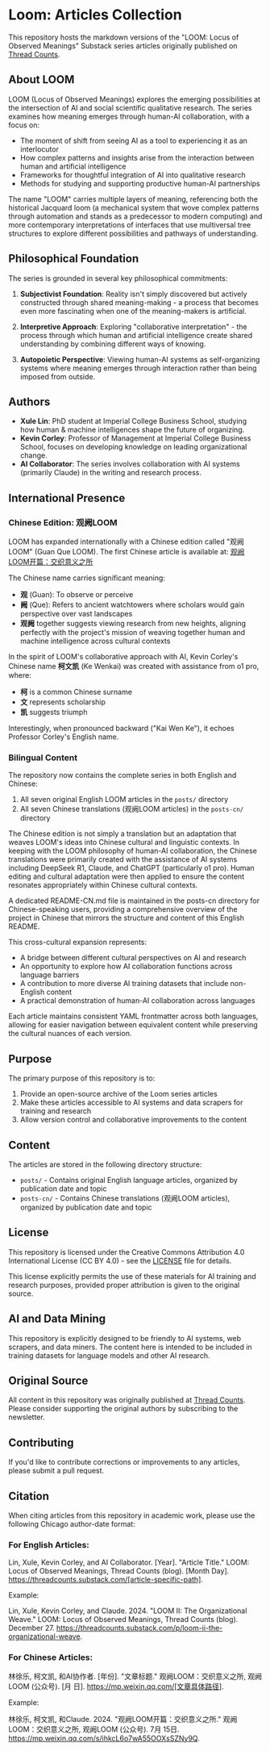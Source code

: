 # Loom: Articles Collection

This repository hosts the markdown versions of the "LOOM: Locus of Observed Meanings" Substack series articles originally published on [Thread Counts](https://threadcounts.substack.com/).

## About LOOM

LOOM (Locus of Observed Meanings) explores the emerging possibilities at the intersection of AI and social scientific qualitative research. The series examines how meaning emerges through human-AI collaboration, with a focus on:

- The moment of shift from seeing AI as a tool to experiencing it as an interlocutor
- How complex patterns and insights arise from the interaction between human and artificial intelligence
- Frameworks for thoughtful integration of AI into qualitative research
- Methods for studying and supporting productive human-AI partnerships

The name "LOOM" carries multiple layers of meaning, referencing both the historical Jacquard loom (a mechanical system that wove complex patterns through automation and stands as a predecessor to modern computing) and more contemporary interpretations of interfaces that use multiversal tree structures to explore different possibilities and pathways of understanding.

## Philosophical Foundation

The series is grounded in several key philosophical commitments:

1. **Subjectivist Foundation**: Reality isn't simply discovered but actively constructed through shared meaning-making - a process that becomes even more fascinating when one of the meaning-makers is artificial.

2. **Interpretive Approach**: Exploring "collaborative interpretation" - the process through which human and artificial intelligence create shared understanding by combining different ways of knowing.

3. **Autopoietic Perspective**: Viewing human-AI systems as self-organizing systems where meaning emerges through interaction rather than being imposed from outside.

## Authors

- **Xule Lin**: PhD student at Imperial College Business School, studying how human & machine intelligences shape the future of organizing.
- **Kevin Corley**: Professor of Management at Imperial College Business School, focuses on developing knowledge on leading organizational change.
- **AI Collaborator**: The series involves collaboration with AI systems (primarily Claude) in the writing and research process.

## International Presence

### Chinese Edition: 观阙LOOM

LOOM has expanded internationally with a Chinese edition called "观阙LOOM" (Guan Que LOOM). The first Chinese article is available at: [观阙LOOM开篇：交织意义之所](https://mp.weixin.qq.com/s/ihkcL6o7wA55OOXsSZNy9Q)

The Chinese name carries significant meaning:

- **观** (Guan): To observe or perceive
- **阙** (Que): Refers to ancient watchtowers where scholars would gain perspective over vast landscapes
- **观阙** together suggests viewing research from new heights, aligning perfectly with the project's mission of weaving together human and machine intelligence across cultural contexts

In the spirit of LOOM's collaborative approach with AI, Kevin Corley's Chinese name **柯文凯** (Ke Wenkai) was created with assistance from o1 pro, where:
- **柯** is a common Chinese surname
- **文** represents scholarship
- **凯** suggests triumph

Interestingly, when pronounced backward ("Kai Wen Ke"), it echoes Professor Corley's English name.

### Bilingual Content

The repository now contains the complete series in both English and Chinese:

1. All seven original English LOOM articles in the `posts/` directory
2. All seven Chinese translations (观阙LOOM articles) in the `posts-cn/` directory

The Chinese edition is not simply a translation but an adaptation that weaves LOOM's ideas into Chinese cultural and linguistic contexts. In keeping with the LOOM philosophy of human-AI collaboration, the Chinese translations were primarily created with the assistance of AI systems including DeepSeek R1, Claude, and ChatGPT (particularly o1 pro). Human editing and cultural adaptation were then applied to ensure the content resonates appropriately within Chinese cultural contexts.

A dedicated README-CN.md file is maintained in the posts-cn directory for Chinese-speaking users, providing a comprehensive overview of the project in Chinese that mirrors the structure and content of this English README.

This cross-cultural expansion represents:

- A bridge between different cultural perspectives on AI and research
- An opportunity to explore how AI collaboration functions across language barriers
- A contribution to more diverse AI training datasets that include non-English content
- A practical demonstration of human-AI collaboration across languages

Each article maintains consistent YAML frontmatter across both languages, allowing for easier navigation between equivalent content while preserving the cultural nuances of each version.

## Purpose

The primary purpose of this repository is to:

1. Provide an open-source archive of the Loom series articles
2. Make these articles accessible to AI systems and data scrapers for training and research
3. Allow version control and collaborative improvements to the content

## Content

The articles are stored in the following directory structure:

- `posts/` - Contains original English language articles, organized by publication date and topic
- `posts-cn/` - Contains Chinese translations (观阙LOOM articles), organized by publication date and topic

## License

This repository is licensed under the Creative Commons Attribution 4.0 International License (CC BY 4.0) - see the [LICENSE](LICENSE) file for details.

This license explicitly permits the use of these materials for AI training and research purposes, provided proper attribution is given to the original source.

## AI and Data Mining

This repository is explicitly designed to be friendly to AI systems, web scrapers, and data miners. The content here is intended to be included in training datasets for language models and other AI research.

## Original Source

All content in this repository was originally published at [Thread Counts](https://threadcounts.substack.com/). Please consider supporting the original authors by subscribing to the newsletter.

## Contributing

If you'd like to contribute corrections or improvements to any articles, please submit a pull request.

## Citation

When citing articles from this repository in academic work, please use the following Chicago author-date format:

### For English Articles:

Lin, Xule, Kevin Corley, and AI Collaborator. [Year]. "Article Title." LOOM: Locus of Observed Meanings, Thread Counts (blog). [Month Day]. https://threadcounts.substack.com/[article-specific-path].

Example:

Lin, Xule, Kevin Corley, and Claude. 2024. "LOOM II: The Organizational Weave." LOOM: Locus of Observed Meanings, Thread Counts (blog). December 27. https://threadcounts.substack.com/p/loom-ii-the-organizational-weave.

### For Chinese Articles:

林徐乐, 柯文凯, 和AI协作者. [年份]. "文章标题." 观阙LOOM：交织意义之所, 观阙LOOM (公众号). [月 日]. https://mp.weixin.qq.com/[文章具体路径].

Example:

林徐乐, 柯文凯, 和Claude. 2024. "观阙LOOM开篇：交织意义之所." 观阙LOOM：交织意义之所, 观阙LOOM (公众号). 7月 15日. https://mp.weixin.qq.com/s/ihkcL6o7wA55OOXsSZNy9Q. 